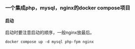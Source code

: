 ### 一个集成php，mysql，nginx的docker compose项目

#### 启动
启动时要注意启动的顺序，一般nginx放最后。
```
docker compose up -d mysql php-fpm nginx
```
